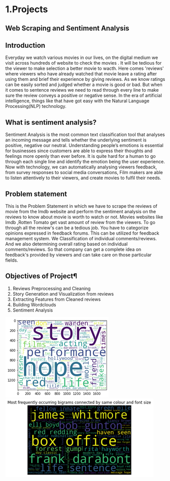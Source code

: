 # 1.Projects
## Web Scraping and Sentiment Analysis


## Introduction
Everyday we watch various movies in our lives, on the digital medium we visit across hundreds of website  to check the movies . It will be tedious for the viewer  to make selection a better movie to wacth. Here comes 'reviews' where viewers who have already watched that movie leave a rating after using them and brief their experience by giving reviews. As we know ratings can be easily sorted and judged whether a movie is good or bad. But when it comes to sentence reviews we need to read through every line to make sure the review conveys a positive or negative sense. In the era of artificial intelligence, things like that have got easy with the Natural Language Processing(NLP) technology.

## What is sentiment analysis? 
Sentiment Analysis is the most common text classification tool that analyses an incoming message and tells whether the underlying sentiment is positive, negative our neutral. Understanding people’s emotions is essential for businesses since customers are able to express their thoughts and feelings more openly than ever before. It is quite hard for a human to go through each single line and identify the emotion being the user experience. Now with technology, we can automatically analysing viewers feedback, from survey responses to social media conversations, Film makers are able to listen attentively to their viewers, and create movies to fulfil  their needs.

## Problem statement
This is the Problem Statement in which we have to scrape the reviews of movie from the Imdb website and perform the sentiment analysis  on the reviews  to know about movie is worth to watch or not.
Movies websites like Imdb ,Rotten Tomato get vast amount of review from the viewers. To go through all the review's can be a tedious job. You have to categorize opinions expressed in feedback forums. This can be utilized for feedback management system. We Classification of individual comments/reviews. And we also determining overall rating based on individual comments/reviews. So that company can get a complete idea on feedback's provided by viewers and can take care on those particular fields. 

## Objectives of Project¶
1.	Reviews Preprocessing and Cleaning
2.	Story Generation and Visualization from reviews
3.	Extracting Features from Cleaned reviews
4.	Building Wordclouds
5.	Sentiment Analysis

![](https://github.com/tariz800/Projects/blob/main/images/download.png)
![](https://github.com/tariz800/Projects/blob/main/images/download%20(1).png)
